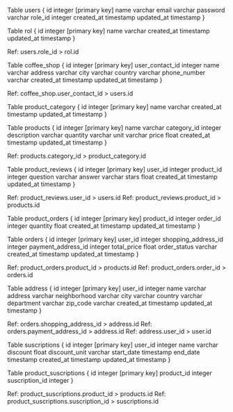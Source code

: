 Table users {
  id integer [primary key]
  name varchar
  email varchar
  password varchar
  role_id integer
  created_at timestamp
  updated_at timestamp
}

Table rol {
  id integer [primary key]
  name varchar
  created_at timestamp
  updated_at timestamp
}

Ref: users.role_id > rol.id

Table coffee_shop {
  id integer [primary key]
  user_contact_id integer
  name varchar
  address varchar
  city varchar
  country varchar
  phone_number varchar
  created_at timestamp
  updated_at timestamp
}

Ref: coffee_shop.user_contact_id > users.id

Table product_category {
  id integer [primary key]
  name varchar
  created_at timestamp
  updated_at timestamp
}

Table products {
  id integer [primary key]
  name varchar
  category_id integer
  description varchar
  quantity varchar
  unit varchar
  price float
  created_at timestamp
  updated_at timestamp
}

Ref: products.category_id > product_category.id

Table product_reviews {
  id integer [primary key]
  user_id integer
  product_id integer
  question varchar
  answer varchar
  stars float
  created_at timestamp
  updated_at timestamp
}

Ref: product_reviews.user_id > users.id
Ref: product_reviews.product_id > products.id

Table product_orders {
  id integer [primary key]
  product_id integer
  order_id integer
  quantity float
  created_at timestamp
  updated_at timestamp
}

Table orders {
  id integer [primary key]
  user_id integer
  shopping_address_id integer
  payment_address_id integer
  total_price float
  order_status varchar
  created_at timestamp
  updated_at timestamp
}

Ref: product_orders.product_id > products.id
Ref: product_orders.order_id > orders.id

Table address {
  id integer [primary key]
  user_id integer
  name varchar
  address varchar
  neighborhood varchar
  city varchar
  country varchar
  department varchar
  zip_code varchar
  created_at timestamp
  updated_at timestamp
}

Ref: orders.shopping_address_id > address.id
Ref: orders.payment_address_id > address.id
Ref: address.user_id > user.id

Table suscriptions {
  id integer [primary key]
  user_id integer
  name varchar
  discount float
  discount_unit varchar
  start_date timestamp
  end_date timestamp
  created_at timestamp
  updated_at timestamp
}

Table product_suscriptions {
  id integer [primary key]
  product_id integer
  suscription_id integer
}

Ref: product_suscriptions.product_id > products.id
Ref: product_suscriptions.suscription_id > suscriptions.id

